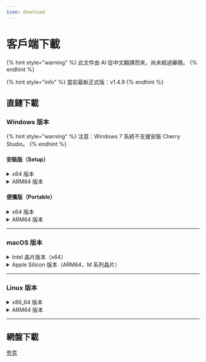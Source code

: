 ```yaml
---
icon: download
---
```

# 客戶端下載


{% hint style="warning" %}
此文件由 AI 從中文翻譯而來，尚未經過審閱。
{% endhint %}




{% hint style="info" %}
當前最新正式版：v1.4.9
{% endhint %}

## 直鏈下載

### Windows 版本

{% hint style="warning" %}
注意：Windows 7 系統不支援安裝 Cherry Studio。
{% endhint %}

#### 安裝版（Setup）

<details>

<summary>x64 版本</summary>

主線路：

【[Cherry Studio 官網](https://cherry-ai.com/download)】 【[GitHub](https://github.com/CherryHQ/cherry-studio/releases/download/v1.4.9/Cherry-Studio-1.4.9-x64-setup.exe)】

備用線路：

【[線路1](https://download-cf.ocoolai.com/https://github.com/CherryHQ/cherry-studio/releases/download/v1.4.9/Cherry-Studio-1.4.9-x64-setup.exe)】 【[線路2](https://download.ocoolai.com/https://github.com/CherryHQ/cherry-studio/releases/download/v1.4.9/Cherry-Studio-1.4.9-x64-setup.exe)】 【[線路3](https://download.ocoolai.online/https://github.com/CherryHQ/cherry-studio/releases/download/v1.4.9/Cherry-Studio-1.4.9-x64-setup.exe)】

</details>

<details>

<summary>ARM64 版本</summary>

主線路：

【[Cherry Studio 官網](https://cherry-ai.com/download)】 【[GitHub](https://github.com/CherryHQ/cherry-studio/releases/download/v1.4.9/Cherry-Studio-1.4.9-arm64-setup.exe)】

備用線路：

【[線路1](https://download-cf.ocoolai.com/https://github.com/CherryHQ/cherry-studio/releases/download/v1.4.9/Cherry-Studio-1.4.9-arm64-setup.exe)】 【[線路2](https://download.ocoolai.com/https://github.com/CherryHQ/cherry-studio/releases/download/v1.4.9/Cherry-Studio-1.4.9-arm64-setup.exe)】 【[線路3](https://download.ocoolai.online/https://github.com/CherryHQ/cherry-studio/releases/download/v1.4.9/Cherry-Studio-1.4.9-arm64-setup.exe)】

</details>

#### 便攜版（Portable）

<details>

<summary>x64 版本</summary>

主線路：

【[Cherry Studio 官網](https://cherry-ai.com/download)】 【[GitHub](https://github.com/CherryHQ/cherry-studio/releases/download/v1.4.9/Cherry-Studio-1.4.9-x64-portable.exe)】

備用線路：

【[線路1](https://download-cf.ocoolai.com/https://github.com/CherryHQ/cherry-studio/releases/download/v1.4.9/Cherry-Studio-1.4.9-x64-portable.exe)】 【[線路2](https://download.ocoolai.com/https://github.com/CherryHQ/cherry-studio/releases/download/v1.4.9/Cherry-Studio-1.4.9-x64-portable.exe)】 【[線路3](https://download.ocoolai.online/https://github.com/CherryHQ/cherry-studio/releases/download/v1.4.9/Cherry-Studio-1.4.9-x64-portable.exe)】

</details>

<details>

<summary>ARM64 版本</summary>

主線路：

【[Cherry Studio 官網](https://cherry-ai.com/download)】 【[GitHub](https://github.com/CherryHQ/cherry-studio/releases/download/v1.4.9/Cherry-Studio-1.4.9-arm64-portable.exe)】

備用線路：

【[線路1](https://download-cf.ocoolai.com/https://github.com/CherryHQ/cherry-studio/releases/download/v1.4.9/Cherry-Studio-1.4.9-arm64-portable.exe)】 【[線路2](https://download.ocoolai.com/https://github.com/CherryHQ/cherry-studio/releases/download/v1.4.9/Cherry-Studio-1.4.9-arm64-portable.exe)】 【[線路3](https://download.ocoolai.online/https://github.com/CherryHQ/cherry-studio/releases/download/v1.4.9/Cherry-Studio-1.4.9-arm64-portable.exe)】

</details>

***

### macOS 版本

<details>

<summary>Intel 晶片版本（x64）</summary>

主線路：

【[Cherry Studio 官網](https://cherry-ai.com/download)】 【[GitHub](https://github.com/CherryHQ/cherry-studio/releases/download/v1.4.9/Cherry-Studio-1.4.9-x64.dmg)】

備用線路：

【[線路1](https://download-cf.ocoolai.com/https://github.com/CherryHQ/cherry-studio/releases/download/v1.4.9/Cherry-Studio-1.4.9-x64.dmg)】 【[線路2](https://download.ocoolai.com/https://github.com/CherryHQ/cherry-studio/releases/download/v1.4.9/Cherry-Studio-1.4.9-x64.dmg)】 【[線路3](https://download.ocoolai.online/https://github.com/CherryHQ/cherry-studio/releases/download/v1.4.9/Cherry-Studio-1.4.9-x64.dmg)】

</details>

<details>

<summary>Apple Silicon 版本（ARM64，M 系列晶片）</summary>

主線路：

【[Cherry Studio 官網](https://cherry-ai.com/download)】 【[GitHub](https://github.com/CherryHQ/cherry-studio/releases/download/v1.4.9/Cherry-Studio-1.4.9-arm64.dmg)】

備用線路：

【[線路1](https://download-cf.ocoolai.com/https://github.com/CherryHQ/cherry-studio/releases/download/v1.4.9/Cherry-Studio-1.4.9-arm64.dmg)】 【[線路2](https://download.ocoolai.com/https://github.com/CherryHQ/cherry-studio/releases/download/v1.4.9/Cherry-Studio-1.4.9-arm64.dmg)】 【[線路3](https://download.ocoolai.online/https://github.com/CherryHQ/cherry-studio/releases/download/v1.4.9/Cherry-Studio-1.4.9-arm64.dmg)】

</details>

***

### Linux 版本

<details>

<summary>x86_64 版本</summary>

主線路：

【[Cherry Studio 官網](https://cherry-ai.com/download)】 【[GitHub](https://github.com/CherryHQ/cherry-studio/releases/download/v1.4.9/Cherry-Studio-1.4.9-x86_64.AppImage)】

備用線路：

【[線路1](https://download-cf.ocoolai.com/https://github.com/CherryHQ/cherry-studio/releases/download/v1.4.9/Cherry-Studio-1.4.9-x86_64.AppImage)】 【[線路2](https://download.ocoolai.com/https://github.com/CherryHQ/cherry-studio/releases/download/v1.4.9/Cherry-Studio-1.4.9-x86_64.AppImage)】 【[線路3](https://download.ocoolai.online/https://github.com/CherryHQ/cherry-studio/releases/download/v1.4.9/Cherry-Studio-1.4.9-x86_64.AppImage)】

</details>

<details>

<summary>ARM64 版本</summary>

主線路：

【[Cherry Studio 官網](https://cherry-ai.com/download)】 【[GitHub](https://github.com/CherryHQ/cherry-studio/releases/download/v1.4.9/Cherry-Studio-1.4.9-arm64.AppImage)】

備用線路：

【[線路1](https://download-cf.ocoolai.com/https://github.com/CherryHQ/cherry-studio/releases/download/v1.4.9/Cherry-Studio-1.4.9-arm64.AppImage)】 【[線路2](https://download.ocoolai.com/https://github.com/CherryHQ/cherry-studio/releases/download/v1.4.9/Cherry-Studio-1.4.9-arm64.AppImage)】 【[線路3](https://download.ocoolai.online/https://github.com/CherryHQ/cherry-studio/releases/download/v1.4.9/Cherry-Studio-1.4.9-arm64-AppImage)】

</details>

***

## 網盤下載

[夸克](https://pan.quark.cn/s/c8533a1ec63e#/list/share)
